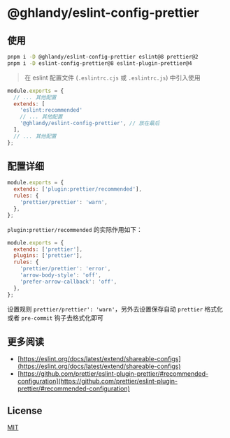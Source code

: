 # @ghlandy/eslint-config-prettier

## 使用

```bash
pnpm i -D @ghlandy/eslint-config-prettier eslint@8 prettier@2
pnpm i -D eslint-config-prettier@8 eslint-plugin-prettier@4
```

> 在 eslint 配置文件 (`.eslintrc.cjs` 或 `.eslintrc.js`) 中引入使用

```js
module.exports = {
  // ... 其他配置
  extends: [
    'eslint:recommended'
    // ... 其他配置
    '@ghlandy/eslint-config-prettier', // 放在最后
  ],
  // ... 其他配置
};
```

## 配置详细

```js
module.exports = {
  extends: ['plugin:prettier/recommended'],
  rules: {
    'prettier/prettier': 'warn',
  },
};
```

`plugin:prettier/recommended` 的实际作用如下：

```js
module.exports = {
  extends: ['prettier'],
  plugins: ['prettier'],
  rules: {
    'prettier/prettier': 'error',
    'arrow-body-style': 'off',
    'prefer-arrow-callback': 'off',
  },
};
```

设置规则 `prettier/prettier': 'warn'`，另外去设置保存自动 `prettier` 格式化或者 `pre-commit` 钩子去格式化即可

## 更多阅读

- [https://eslint.org/docs/latest/extend/shareable-configs](https://eslint.org/docs/latest/extend/shareable-configs)
- [https://github.com/prettier/eslint-plugin-prettier/#recommended-configuration](https://github.com/prettier/eslint-plugin-prettier/#recommended-configuration)

## License

[MIT](https://github.com/GHLandy/misc-config/blob/main/LICENSE.md)
